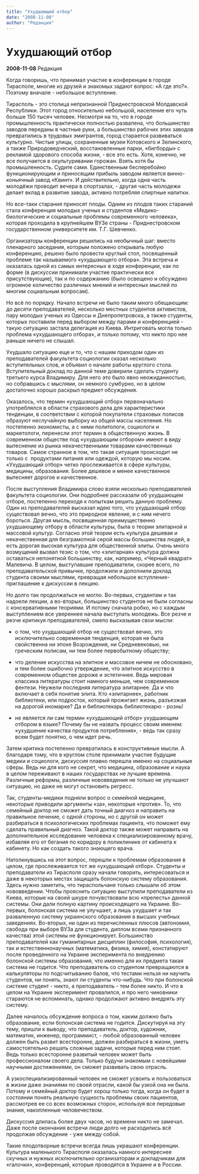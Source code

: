 ```yaml
---
title: "Ухудшающий отбор"
date: "2008-11-08"
author: "Редакция"
---
```


# Ухудшающий отбор

**2008-11-08** Редакция

Когда говоришь, что принимал участие в конференции в городе Тирасполе, многие из друзей и знакомых задают вопрос: «А где это?». Поэтому вначале - небольшое вступление.

Тирасполь - это столица непризнанной Приднестровской Молдавской Республики. Этот город относительно небольшой, население его чуть больше 150 тысяч человек. Несмотря на то, что в городе промышленность практически полностью развалена, что большинство заводов переданы в частные руки, а большинство рабочих этих заводов превратились в трудовых эмигрантов, город старается развиваться культурно. Чистые улицы, сохраненные музеи Котовского и Зелинского, а также Природоведческий, восстановленные парки, «бигборды» с рекламой здорового способа жизни, - все это есть. Хотя, конечно, не все получается в окультуривании горожан. Взять хотя бы промышленность. Судите сами. Единственным бесперебойно функционирующим и приносящим прибыль заводом является винно-коньячный завод «Квинт». И действительно, когда одна часть молодёжи проводит вечера в спортзалах, - другая часть молодежи делает вклад в развитие завода, активно потребляя спиртные напитки.

Но все-таки старания приносят плоды. Одним из плодов таких стараний стала конференция молодых ученых и студентов «Медико-биологические и социальные проблемы современного человека», которая проходила в крупнейшем ВУЗе страны - Приднестровском государственном университете им. Т.Г. Шевченко.

Организаторы конференции решились на необычный шаг: вместо пленарного заседания, которым положено открывать любую конференцию, решено было провести круглый стол, посвященный проблеме так называемого «ухудшающего отбора». Эта встреча и оказалась одной из самых интересных в ходе конференции, как по форме (в дискуссии принимали участие практически все присутствующие), так и по содержанию (было освещено и обсуждено огромное количество различных мнений и интересных мыслей по многим социальным вопросам).

Но всё по порядку. Начало встречи не было таким много обещающим: до десяти преподавателей, несколько местных студентов активистов, пару молодых ученых из Одессы и Днепропетровска, а также студенты, которых поставили перед выбором между парами и конференцией - такую ситуацию застала делегация из Киева. Интриговать могла только проблема «ухудшающего отбора», и только потому, что никто про нее раньше ничего не слышал. 

Ухудшало ситуацию еще и то, что с нашим приходом один из преподавателей факультета социологии сказал несколько вступительных слов, и объявил о начале работы круглого стола. Вступительный доклад по данной теме доверили сделать студенту третьего курса Владимиру. Для него это было явно неожиданностью, но собравшись с мыслями, он немного сумбурно, но в целом достаточно хорошо раскрыл предмет обсуждения.

Оказалось, что термин «ухудшающий отбор» первоначально употреблялся в области страхового дела для характеристики тенденции, в соответствии с которой покупатели страховых полисов образуют неслучайную выборку из общей массы населения. Но постепенно экономисты, а с ними политологи, социологи и маркетологи, перенесли этот термин в общественную жизнь. В современном обществе под «ухудшающим отбором» имеют в виду вытеснение из рынка некачественными товарами качественных товаров. Самое странное в том, что такая ситуация происходит не только с  продуктами питания или одеждой, которую мы носим. «Ухудшающий отбор» четко прослеживается в сфере культуры, медицины, образования. Более дешевое и менее качественное вытесняет дорогое и качественное.

После выступления Владимира слово взяли несколько преподавателей факультета социологии. Они подробнее рассказали об ухудшающем отборе, постепенно переходя к попыткам решить данную проблему. Один из преподавателей высказал идею того, что ухудшающий отбор существовал вечно, что это природное явление, и с ним нечего бороться. Другая мысль, посвященная преимущественно ухудшающему отбору в области культуры, была о теории элитарной и массовой культур. Согласно этой теории есть культура дешевая и некачественная для безграмотной серой массы большинства людей, а есть дорогая высокая культура для общественной элиты. Очень много возмущений вызвал тезис о том, что «элитарная» культура должна оставаться непонятной большинству, как, например, «Черный квадрат» Малевича. В целом, выступавшие преподаватели, скорее всего, по преподавательской привычке, продолжили и дополнили доклад студента своими мыслями, превращая небольшое вступление-приглашение к дискуссии в лекцию.  

Но долго так продолжаться не могло. Во-первых, студентам и так надоели лекции, а во-вторых, большинство студентов не были согласны с консервативными теориями. И потому сначала робко, но с каждым выступлением все увереннее начала выступать молодежь. Все резче и резче критикуя преподавателей, смело высказывая свои мысли:

- о том, что ухудшающий отбор не существовал вечно, это исключительно современная тенденция, которая не была свойственна ни эпохе Возрождения, ни Средневековью, ни греческим полисам, ни тем более первобытному обществу;

- что деление искусства на элитное и массовое ничем не обосновано, и тем более ошибочно утверждение, что элитное искусство в современном обществе дороже и эстетичнее. Ведь мировая классика литературы стоит намного меньше, чем современное фентези. Неужели последняя литература элитарнее. Да и что включает в себя понятие элита. Кто «элитарнее», работник библиотеки, или подросток, который прожигает жизнь, разъезжая на дорогой иномарке? Да и библиотекарь библиотекарю - рознь!

- не является ли сам термин «ухудшающий отбор» ухудшающим отбором в языке? Почему бы не назвать процесс своим именем: «ухудшение качества продуктов потребления», - ведь так сразу всем будет понятно, о чем идет речь.

Затем критика постепенно превратилась в конструктивные мысли. А благодаря тому, что в круглом столе принимали участие будущие медики и социологи, дискуссия плавно перешла именно на социальные сферы. Ведь ни для кого не секрет, что медицина, образование и наука в целом переживают в наших государствах не лучшие времена. Различные реформы, различные нововведения не только не улучшают ситуацию, но даже не могут остановить регресс.

Так, студенты-медики подняли вопрос о семейной медицине, некоторые приводили аргументы «за», некоторые «против». То, что семейный доктор не сможет дать точный диагноз и направить на правильное лечение, с одной стороны, но с другой он может разбираться в психологических проблемах пациента, что поможет ему сделать правильный диагноз. Такой доктор также может направить на дополнительное исследование человека к специализированному врачу, избавляя его от бегания по коридору в поликлинике от кабинета к кабинету. Но как создать такого знающего врача.

Натолкнувшись на этот вопрос, перешли к проблемам образования в целом, где прослеживается тот же «ухудшающий отбор». Студенты и преподаватели из Тирасполя сразу начали говорить, интересоваться и даже в некоторых местах защищать болонскую систему образования. Здесь нужно заметить, что тираспольчане только слышали об этом нововведении. Чтобы прояснить ситуацию выступили преподаватели из Киева, которые на своей шкуре почувствовали всю «прелесть» данной системы. Они дали полную картину происходящего на Украине. Во-первых, болонская система не улучшает, а лишь ухудшает и так разваленную систему украинского образования в высших учебных заведениях. Во-вторых, ни один из перечисленных плюсов (автономия, свобода при выборе ВУЗа для студента, диплом всеми признанного качества) этой системы не функционирует. Большинство преподавателей как гуманитарных дисциплин (философия, психология), так и естественнонаучных (математика, физика, химия), констатируют после проведенного на Украине эксперимента по внедрению болонской системы образования, что именно для их предмета такая система не годится. Что преподаватель со студентом превращаются в калькуляторы по подсчитыванию балов, что тестами нельзя ни научить студентов, ни понять, знают ли студенты что-нибудь. Что при болонской системе студент - никто, а преподаватель - тем более никто. И что в целом на Украине эксперимент провалился, и про него чиновники стараются не вспоминать, однако продолжают активно внедрять эту систему.

Далее началось обсуждение вопроса о том, каким должно быть образование, если болонская система не годится. Дискутируя на эту тему, пришли к выводу, что преподаватель, доктор, художник, математик, инженер, программист, - любой образованный человек должен быть развит всесторонне, должен разбираться в жизни, уметь самостоятельно решать сложные задачи, которые перед ним стоят. Ведь только всесторонне развитый человек может быть профессионалом своего дела. Только будучи знакомым с новейшими научными достижениями, он сможет развивать свою отрасль.

А узкоспециализированный человек не сможет усвоить и пользоваться в жизни даже знаниями по своей отрасли, какой бы узкой она ни была. Потому и семейный доктор будет хорош только тогда, когда он будет в состоянии понять реальную сущность проблемы своих пациентов, рассмотрев ее со всех возможных сторон, используя все передовые знания, накопленные человечеством.

Дискуссия длилась более двух часов, но времени никто не замечал. Даже после окончания встречи люди долго не расходились всё продолжая обсуждение - уже между собой.

Такие плодотворные встречи всегда лишь украшают конференции. Культура маленького Тирасполя оказалась намного интереснее скучных и нужных исключительно организаторам и докладчикам для «галочки», конференций, которые проводятся в Украине и в России.